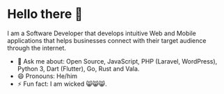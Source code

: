 # Hello there 👋

I am a Software Developer that develops intuitive Web and Mobile applications that helps businesses connect with their target audience through the internet.

- 💬 Ask me about: Open Source, JavaScript, PHP (Laravel, WordPress), Python 3, Dart (Flutter), Go, Rust and Vala.
- 😄 Pronouns: He/him
- ⚡ Fun fact: I am wicked 😸😸😸.

